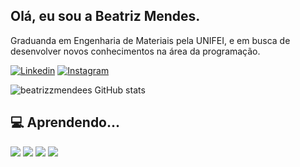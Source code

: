 ## Olá, eu sou a Beatriz Mendes.
 Graduanda em Engenharia de Materiais pela UNIFEI, e em busca de desenvolver novos conhecimentos na área da programação.
  
[![Linkedin](https://img.shields.io/badge/LinkedIn-0077B5?style=for-the-badge&logo=linkedin&logoColor=white)](www.linkedin.com/in/ana-beatriz-mendes-de-sousa-a1b0a719a)
[![Instagram](https://img.shields.io/badge/Gmail-D14836?style=for-the-badge&logo=gmail&logoColor=white)](beeatrizmeendes25@gmail.com)

![beatrizzmendees GitHub stats](https://github-readme-stats.vercel.app/api?username=beatrizzmendees&show_icons=true&theme=radical&count_private=true)



##  💻 Aprendendo...
 ![](https://img.shields.io/badge/Python-3776AB?style=for-the-badge&logo=python&logoColor=white) ![](https://img.shields.io/badge/JavaScript-323330?style=for-the-badge&logo=javascript&logoColor=F7DF1E) ![](https://img.shields.io/badge/HTML5-E34F26?style=for-the-badge&logo=html5&logoColor=white) ![](https://img.shields.io/badge/CSS-239120?&style=for-the-badge&logo=css3&logoColor=white)
